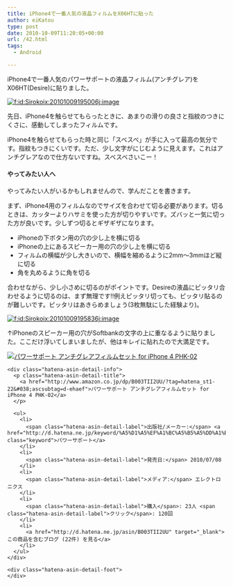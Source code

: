 ```yaml
---
title: iPhone4で一番人気の液晶フィルムをX06HTに貼った
author: eiKatou
type: post
date: 2010-10-09T11:20:05+00:00
url: /42.html
tags:
  - Android

---
```

<div class="section">
  <p>
    iPhone4で一番人気のパワーサポートの液晶フィルム(アンチグレア)をX06HT(Desire)に貼りました。
  </p>
  
  <p>
    <a href="http://f.hatena.ne.jp/Sirokoix/20101009195006" class="hatena-fotolife" target="_blank"><img src="http://cdn-ak.f.st-hatena.com/images/fotolife/S/Sirokoix/20101009/20101009195006.jpg" alt="f:id:Sirokoix:20101009195006j:image" title="f:id:Sirokoix:20101009195006j:image" class="hatena-fotolife" /></a>
  </p>
  
  <p>
    先日、iPhone4を触らせてもらったときに、あまりの滑りの良さと指紋のつきにくさに、感動してしまったフィルムです。
  </p>
  
  <p>
    iPhone4を触らせてもらった時と同じ「スベスベ」が手に入って最高の気分です。指紋もつきにくいです。ただ、少し文字がにじむように見えます。これはアンチグレアなので仕方ないですね。スベスベさいこー！
  </p>
  
  <h4>
    やってみたい人へ
  </h4>
  
  <p>
    やってみたい人がいるかもしれませんので、学んだことを書きます。
  </p>
  
  <p>
    まず、iPhone4用のフィルムなのでサイズを合わせて切る必要があります。切るときは、カッターよりハサミを使った方が切りやすいです。ズバッと一気に切った方が良いです。少しずつ切るとギザギザになります。
  </p>
  
  <ul>
    <li>
      iPhoneの下ボタン用の穴の少し上を横に切る
    </li>
    <li>
      iPhoneの上にあるスピーカー用の穴の少し上を横に切る
    </li>
    <li>
      フィルムの横幅が少し大きいので、横幅を縮めるように2mm～3mmほど縦に切る
    </li>
    <li>
      角を丸めるように角を切る
    </li>
  </ul>
  
  <p>
    合わせながら、少し小さめに切るのがポイントです。Desireの液晶にピッタリ合わせるように切るのは、まず無理です!!例えピッタリ切っても、ピッタリ貼るのが難しいです。ピッタリはあきらめましょう(3枚無駄にした経験より)。
  </p>
  
  <p>
    <a href="http://f.hatena.ne.jp/Sirokoix/20101009195836" class="hatena-fotolife" target="_blank"><img src="http://cdn-ak.f.st-hatena.com/images/fotolife/S/Sirokoix/20101009/20101009195836.jpg" alt="f:id:Sirokoix:20101009195836j:image" title="f:id:Sirokoix:20101009195836j:image" class="hatena-fotolife" /></a>
  </p>
  
  <p>
    ↑iPhoneのスピーカー用の穴がSoftbankの文字の上に重なるように貼りました。ここだけ浮いてしまいましたが、他はキレイに貼れたので大満足です。
  </p>
  
  <div class="hatena-asin-detail">
    <a href="http://www.amazon.co.jp/dp/B003TII2UU/?tag=hatena_st1-22&#038;ascsubtag=d-ehaef"><img src="http://ecx.images-amazon.com/images/I/11n9yc1EphL._SL160_.jpg" class="hatena-asin-detail-image" alt="パワーサポート アンチグレアフィルムセット for iPhone 4 PHK-02" title="パワーサポート アンチグレアフィルムセット for iPhone 4 PHK-02" /></a></p> 
    
    <div class="hatena-asin-detail-info">
      <p class="hatena-asin-detail-title">
        <a href="http://www.amazon.co.jp/dp/B003TII2UU/?tag=hatena_st1-22&#038;ascsubtag=d-ehaef">パワーサポート アンチグレアフィルムセット for iPhone 4 PHK-02</a>
      </p>
      
      <ul>
        <li>
          <span class="hatena-asin-detail-label">出版社/メーカー:</span> <a href="http://d.hatena.ne.jp/keyword/%A5%D1%A5%EF%A1%BC%A5%B5%A5%DD%A1%BC%A5%C8" class="keyword">パワーサポート</a>
        </li>
        <li>
          <span class="hatena-asin-detail-label">発売日:</span> 2010/07/08
        </li>
        <li>
          <span class="hatena-asin-detail-label">メディア:</span> エレクトロニクス
        </li>
        <li>
          <span class="hatena-asin-detail-label">購入</span>: 23人 <span class="hatena-asin-detail-label">クリック</span>: 120回
        </li>
        <li>
          <a href="http://d.hatena.ne.jp/asin/B003TII2UU" target="_blank">この商品を含むブログ (22件) を見る</a>
        </li>
      </ul>
    </div>
    
    <div class="hatena-asin-detail-foot">
    </div>
  </div>
</div>
